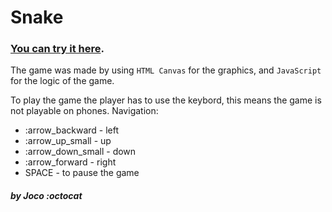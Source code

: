 # Snake
### [You can try it here](https://nostalgic-ramanujan-31714a.netlify.com/).

The game was made by using `HTML Canvas` for the graphics, and `JavaScript` for the logic of the game.

To play the game the player has to use the keybord, this means the game is not playable on phones.
Navigation: 
  * :arrow_backward - left
  * :arrow_up_small - up
  * :arrow_down_small - down
  * :arrow_forward - right
  * SPACE - to pause the game
            

##### by Joco :octocat
